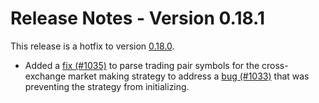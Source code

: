 # Release Notes - Version 0.18.1

This release is a hotfix to version [0.18.0](/release-notes/0.18.0).

- Added a [fix (#1035)](https://github.com/CoinAlpha/hummingbot/pull/1035) to parse trading pair symbols for the cross-exchange market making strategy to address a [bug (#1033)](https://github.com/CoinAlpha/hummingbot/issues/1033) that was preventing the strategy from initializing.
